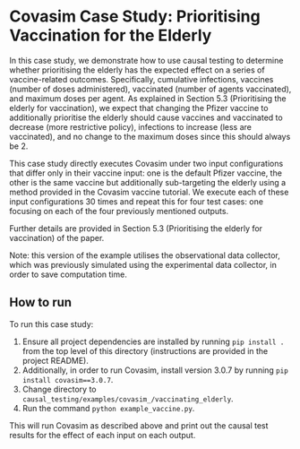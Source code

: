 # Covasim Case Study: Prioritising Vaccination for the Elderly
In this case study, we demonstrate how to use causal testing to determine whether prioritising the elderly
has the expected effect on a series of vaccine-related outcomes. Specifically, cumulative infections, vaccines (number
of doses administered), vaccinated (number of agents vaccinated), and maximum doses per agent. As explained in Section
5.3 (Prioritising the elderly for vaccination), we expect that changing the Pfizer vaccine to additionally prioritise
the elderly should cause vaccines and vaccinated to decrease (more restrictive policy), infections to increase (less
are vaccinated), and no change to the maximum doses since this should always be 2.

This case study directly executes Covasim under two input configurations that differ only in their vaccine input: one
is the default Pfizer vaccine, the other is the same vaccine but additionally sub-targeting the elderly using a method
provided in the Covasim vaccine tutorial. We execute each of these input configurations 30 times and repeat this for
four test cases: one focusing on each of the four previously mentioned outputs.

Further details are provided in Section 5.3 (Prioritising the elderly for vaccination) of the paper.

Note: this version of the example utilises the observational data collector, which was previously simulated using the 
experimental data collector, in order to save computation time.

## How to run
To run this case study:
1. Ensure all project dependencies are installed by running `pip install .` from the top
level of this directory (instructions are provided in the project README).
2. Additionally, in order to run Covasim, install version 3.0.7 by running `pip install covasim==3.0.7`.
3. Change directory to `causal_testing/examples/covasim_/vaccinating_elderly`.
4. Run the command `python example_vaccine.py`.

This will run Covasim as described above and print out the causal test results for the effect of each input on each
output.
